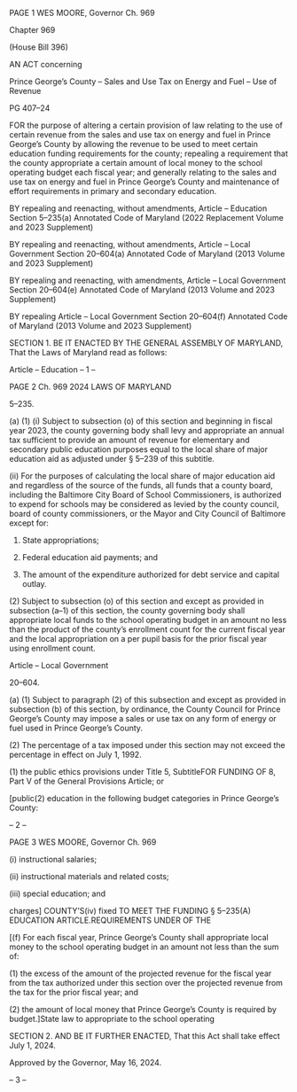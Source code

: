 PAGE 1
WES MOORE, Governor Ch. 969

Chapter 969

(House Bill 396)

AN ACT concerning

Prince George’s County – Sales and Use Tax on Energy and Fuel – Use of
Revenue

PG 407–24

FOR the purpose of altering a certain provision of law relating to the use of certain revenue
from the sales and use tax on energy and fuel in Prince George’s County by allowing
the revenue to be used to meet certain education funding requirements for the
county; repealing a requirement that the county appropriate a certain amount of
local money to the school operating budget each fiscal year; and generally relating to
the sales and use tax on energy and fuel in Prince George’s County and maintenance
of effort requirements in primary and secondary education.

BY repealing and reenacting, without amendments,
Article – Education
Section 5–235(a)
Annotated Code of Maryland
(2022 Replacement Volume and 2023 Supplement)

BY repealing and reenacting, without amendments,
Article – Local Government
Section 20–604(a)
Annotated Code of Maryland
(2013 Volume and 2023 Supplement)

BY repealing and reenacting, with amendments,
Article – Local Government
Section 20–604(e)
Annotated Code of Maryland
(2013 Volume and 2023 Supplement)

BY repealing
Article – Local Government
Section 20–604(f)
Annotated Code of Maryland
(2013 Volume and 2023 Supplement)

SECTION 1. BE IT ENACTED BY THE GENERAL ASSEMBLY OF MARYLAND,
That the Laws of Maryland read as follows:

Article – Education
– 1 –

PAGE 2
Ch. 969 2024 LAWS OF MARYLAND

5–235.

(a) (1) (i) Subject to subsection (o) of this section and beginning in fiscal
year 2023, the county governing body shall levy and appropriate an annual tax sufficient
to provide an amount of revenue for elementary and secondary public education purposes
equal to the local share of major education aid as adjusted under § 5–239 of this subtitle.

(ii) For the purposes of calculating the local share of major education
aid and regardless of the source of the funds, all funds that a county board, including the
Baltimore City Board of School Commissioners, is authorized to expend for schools may be
considered as levied by the county council, board of county commissioners, or the Mayor
and City Council of Baltimore except for:

1. State appropriations;

2. Federal education aid payments; and

3. The amount of the expenditure authorized for debt service
and capital outlay.

(2) Subject to subsection (o) of this section and except as provided in
subsection (a–1) of this section, the county governing body shall appropriate local funds to
the school operating budget in an amount no less than the product of the county’s
enrollment count for the current fiscal year and the local appropriation on a per pupil basis
for the prior fiscal year using enrollment count.

Article – Local Government

20–604.

(a) (1) Subject to paragraph (2) of this subsection and except as provided in
subsection (b) of this section, by ordinance, the County Council for Prince George’s County
may impose a sales or use tax on any form of energy or fuel used in Prince George’s County.

(2) The percentage of a tax imposed under this section may not exceed the
percentage in effect on July 1, 1992.

[for(e) The net proceeds of the tax imposed under this section shall be used only
of]:funding

(1) the public ethics provisions under Title 5, SubtitleFOR FUNDING OF
8, Part V of the General Provisions Article; or

[public(2) education in the following budget categories in Prince George’s
County:

– 2 –

PAGE 3
WES MOORE, Governor Ch. 969

(i) instructional salaries;

(ii) instructional materials and related costs;

(iii) special education; and

charges] COUNTY’S(iv) fixed TO MEET THE FUNDING
§ 5–235(A) EDUCATION ARTICLE.REQUIREMENTS UNDER OF THE

[(f) For each fiscal year, Prince George’s County shall appropriate local money to
the school operating budget in an amount not less than the sum of:

(1) the excess of the amount of the projected revenue for the fiscal year
from the tax authorized under this section over the projected revenue from the tax for the
prior fiscal year; and

(2) the amount of local money that Prince George’s County is required by
budget.]State law to appropriate to the school operating

SECTION 2. AND BE IT FURTHER ENACTED, That this Act shall take effect July
1, 2024.

Approved by the Governor, May 16, 2024.

– 3 –